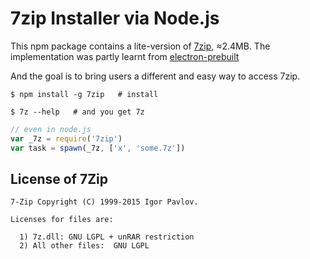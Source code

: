# 7zip Installer via Node.js

This npm package contains a lite-version of [7zip](http://7-zip.org), ≈2.4MB. The implementation was partly learnt from [electron-prebuilt](https://github.com/mafintosh/electron-prebuilt)

And the goal is to bring users a different and easy way to access 7zip.

```plain
$ npm install -g 7zip   # install
```

```plain
$ 7z --help   # and you get 7z
```

```js
// even in node.js
var _7z = require('7zip')
var task = spawn(_7z, ['x', 'some.7z'])
```

## License of 7Zip

```plain
7-Zip Copyright (C) 1999-2015 Igor Pavlov.

Licenses for files are:

  1) 7z.dll: GNU LGPL + unRAR restriction
  2) All other files:  GNU LGPL
```
